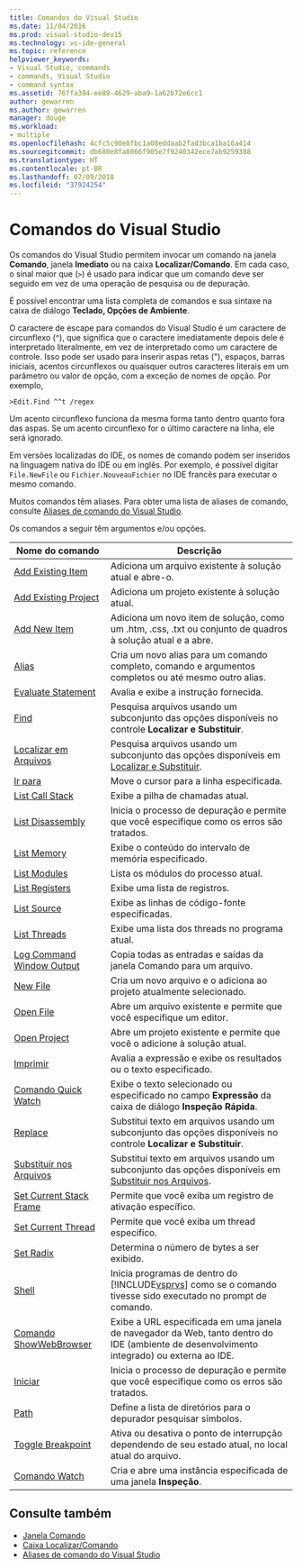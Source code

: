 ```yaml
---
title: Comandos do Visual Studio
ms.date: 11/04/2016
ms.prod: visual-studio-dev15
ms.technology: vs-ide-general
ms.topic: reference
helpviewer_keywords:
- Visual Studio, commands
- commands, Visual Studio
- command syntax
ms.assetid: 76ffa394-ee89-4629-aba9-1a62b72e6cc1
author: gewarren
ms.author: gewarren
manager: douge
ms.workload:
- multiple
ms.openlocfilehash: 4cfc5c90e8fbc1a08eddaab2fad3bca1ba16a414
ms.sourcegitcommit: db680e8fa8066f905e7f9240342ece7ab9259308
ms.translationtype: HT
ms.contentlocale: pt-BR
ms.lasthandoff: 07/09/2018
ms.locfileid: "37924254"
---
```

# <a name="visual-studio-commands"></a>Comandos do Visual Studio
Os comandos do Visual Studio permitem invocar um comando na janela **Comando**, janela **Imediato** ou na caixa **Localizar/Comando**. Em cada caso, o sinal maior que (`>`) é usado para indicar que um comando deve ser seguido em vez de uma operação de pesquisa ou de depuração.

 É possível encontrar uma lista completa de comandos e sua sintaxe na caixa de diálogo **Teclado, Opções de Ambiente**.

 O caractere de escape para comandos do Visual Studio é um caractere de circunflexo (^), que significa que o caractere imediatamente depois dele é interpretado literalmente, em vez de interpretado como um caractere de controle. Isso pode ser usado para inserir aspas retas ("), espaços, barras iniciais, acentos circunflexos ou quaisquer outros caracteres literais em um parâmetro ou valor de opção, com a exceção de nomes de opção. Por exemplo,

```
>Edit.Find ^^t /regex
```

 Um acento circunflexo funciona da mesma forma tanto dentro quanto fora das aspas. Se um acento circunflexo for o último caractere na linha, ele será ignorado.

 Em versões localizadas do IDE, os nomes de comando podem ser inseridos na linguagem nativa do IDE ou em inglês. Por exemplo, é possível digitar `File.NewFile` ou `Fichier.NouveauFichier` no IDE francês para executar o mesmo comando.

 Muitos comandos têm aliases. Para obter uma lista de aliases de comando, consulte [Aliases de comando do Visual Studio](../../ide/reference/visual-studio-command-aliases.md).

 Os comandos a seguir têm argumentos e/ou opções.

|Nome do comando|Descrição|
|------------------|-----------------|
|[Add Existing Item](../../ide/reference/add-existing-item-command.md)|Adiciona um arquivo existente à solução atual e abre-o.|
|[Add Existing Project](../../ide/reference/add-existing-project-command.md)|Adiciona um projeto existente à solução atual.|
|[Add New Item](../../ide/reference/add-new-item-command.md)|Adiciona um novo item de solução, como um .htm, .css, .txt ou conjunto de quadros à solução atual e a abre.|
|[Alias](../../ide/reference/alias-command.md)|Cria um novo alias para um comando completo, comando e argumentos completos ou até mesmo outro alias.|
|[Evaluate Statement](../../ide/reference/evaluate-statement-command.md)|Avalia e exibe a instrução fornecida.|
|[Find](../../ide/reference/find-command.md)|Pesquisa arquivos usando um subconjunto das opções disponíveis no controle **Localizar e Substituir**.|
|[Localizar em Arquivos](../../ide/reference/find-in-files-command.md)|Pesquisa arquivos usando um subconjunto das opções disponíveis em [Localizar e Substituir](../../ide/find-in-files.md).|
|[Ir para](../../ide/reference/go-to-command.md)|Move o cursor para a linha especificada.|
|[List Call Stack](../../ide/reference/list-call-stack-command.md)|Exibe a pilha de chamadas atual.|
|[List Disassembly](../../ide/reference/list-disassembly-command.md)|Inicia o processo de depuração e permite que você especifique como os erros são tratados.|
|[List Memory](../../ide/reference/list-memory-command.md)|Exibe o conteúdo do intervalo de memória especificado.|
|[List Modules](../../ide/reference/list-modules-command.md)|Lista os módulos do processo atual.|
|[List Registers](../../ide/reference/list-registers-command.md)|Exibe uma lista de registros.|
|[List Source](../../ide/reference/list-source-command.md)|Exibe as linhas de código-fonte especificadas.|
|[List Threads](../../ide/reference/list-threads-command.md)|Exibe uma lista dos threads no programa atual.|
|[Log Command Window Output](../../ide/reference/log-command-window-output-command.md)|Copia todas as entradas e saídas da janela Comando para um arquivo.|
|[New File](../../ide/reference/new-file-command.md)|Cria um novo arquivo e o adiciona ao projeto atualmente selecionado.|
|[Open File](../../ide/reference/open-file-command.md)|Abre um arquivo existente e permite que você especifique um editor.|
|[Open Project](../../ide/reference/open-project-command.md)|Abre um projeto existente e permite que você o adicione à solução atual.|
|[Imprimir](../../ide/reference/print-command.md)|Avalia a expressão e exibe os resultados ou o texto especificado.|
|[Comando Quick Watch](../../ide/reference/quick-watch-command.md)|Exibe o texto selecionado ou especificado no campo **Expressão** da caixa de diálogo **Inspeção Rápida**.|
|[Replace](../../ide/reference/replace-command.md)|Substitui texto em arquivos usando um subconjunto das opções disponíveis no controle **Localizar e Substituir**.|
|[Substituir nos Arquivos](../../ide/reference/replace-in-files-command.md)|Substitui texto em arquivos usando um subconjunto das opções disponíveis em [Substituir nos Arquivos](../../ide/replace-in-files.md).|
|[Set Current Stack Frame](../../ide/reference/set-current-stack-frame-command.md)|Permite que você exiba um registro de ativação específico.|
|[Set Current Thread](../../ide/reference/set-current-thread-command.md)|Permite que você exiba um thread específico.|
|[Set Radix](../../ide/reference/set-radix-command.md)|Determina o número de bytes a ser exibido.|
|[Shell](../../ide/reference/shell-command.md)|Inicia programas de dentro do [!INCLUDE[vsprvs](../../code-quality/includes/vsprvs_md.md)] como se o comando tivesse sido executado no prompt de comando.|
|[Comando ShowWebBrowser](../../ide/reference/showwebbrowser-command.md)|Exibe a URL especificada em uma janela de navegador da Web, tanto dentro do IDE (ambiente de desenvolvimento integrado) ou externa ao IDE.|
|[Iniciar](../../ide/reference/start-command.md)|Inicia o processo de depuração e permite que você especifique como os erros são tratados.|
|[Path](../../ide/reference/symbol-path-command.md)|Define a lista de diretórios para o depurador pesquisar símbolos.|
|[Toggle Breakpoint](../../ide/reference/toggle-breakpoint-command.md)|Ativa ou desativa o ponto de interrupção dependendo de seu estado atual, no local atual do arquivo.|
|[Comando Watch](../../ide/reference/watch-command.md)|Cria e abre uma instância especificada de uma janela **Inspeção**.|

## <a name="see-also"></a>Consulte também

- [Janela Comando](../../ide/reference/command-window.md)
- [Caixa Localizar/Comando](../../ide/find-command-box.md)
- [Aliases de comando do Visual Studio](../../ide/reference/visual-studio-command-aliases.md)